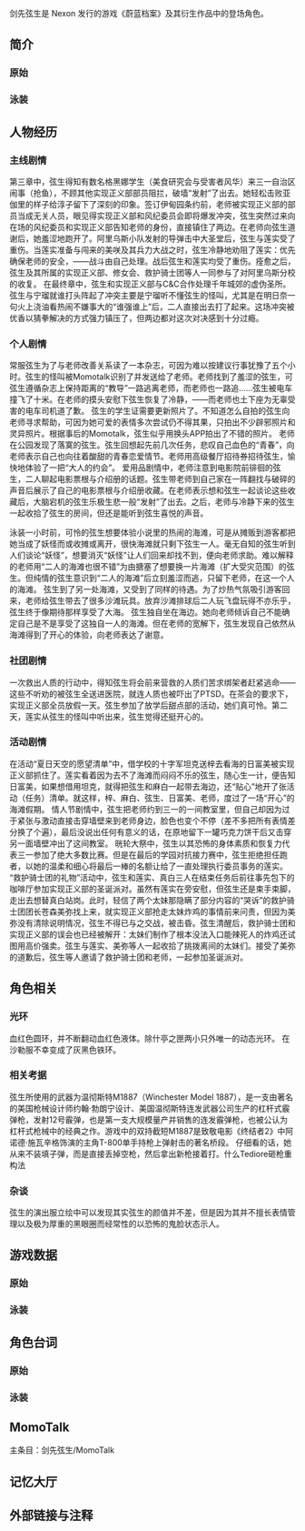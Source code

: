 剑先弦生是 Nexon 发行的游戏《蔚蓝档案》及其衍生作品中的登场角色。

## 简介

### 原始

### 泳装

## 人物经历

### 主线剧情
第三章中，弦生得知有数名格黑娜学生（美食研究会与受害者风华）来三一自治区闹事（抢鱼），不顾其他实现正义部部员阻拦，破墙“发射”了出去。她轻松击败亚伽里的样子给淳子留下了深刻的印象。签订伊甸园条约前，老师被实现正义部的部员当成无关人员，眼见得实现正义部和风纪委员会即将爆发冲突，弦生突然过来向在场的风纪委员和实现正义部告知老师的身份，直接镇住了两边。在老师向弦生道谢后，她羞涩地跑开了。阿里乌斯小队发射的导弹击中大圣堂后，弦生与莲实受了重伤。当莲实准备与闯来的美咲及其兵力大战之时，弦生冷静地劝阻了莲实：优先确保老师的安全，——战斗由自己处理。战后弦生和莲实均受了重伤。痊愈之后，弦生及其所属的实现正义部、修女会、救护骑士团等人一同参与了对阿里乌斯分校的收复。
在最终章中，弦生和实现正义部与C&C合作处理千年城郊的虚伪圣所。弦生与宁瑠就谁打头阵起了冲突主要是宁瑠听不懂弦生的怪叫，尤其是在明日奈一句火上浇油看热闹不嫌事大的“谁强谁上”后，二人直接出去打了起来。这场冲突被优香以猜拳解决的方式强力镇压了，但两边都对这次对决感到十分过瘾。

### 个人剧情
常服弦生为了与老师改善关系读了一本杂志，可因为难以按建议行事犹豫了五个小时。弦生的怪叫被Momotalk识别了并发送给了老师。老师找到了羞涩的弦生，可弦生遵循杂志上保持距离的“教导”一路逃离老师，而老师也一路追……弦生被电车撞飞了十米。在老师的摸头安慰下弦生恢复了冷静，——而老师也土下座为无辜受害的电车司机道了歉。
弦生的学生证需要更新照片了。不知道怎么自拍的弦生向老师寻求帮助，可因为她可爱的表情多次尝试仍不得其果，只拍出不少辟邪照片和灵异照片。根据事后的Momotalk，弦生似乎用换头APP拍出了不错的照片。
老师在公园发现了落寞的弦生。弦生回想起先前几次任务，悲叹自己血色的“青春”，向老师表示自己也向往着酸甜的青春恋爱情节。老师用高级餐厅招待券招待弦生，愉快地体验了一把“大人的约会”。
爱用品剧情中，老师注意到电影院前徘徊的弦生，二人聊起电影票根与介绍册的话题。弦生带老师到自己家在一阵翻找与破碎的声音后展示了自己的电影票根与介绍册收藏。在老师表示想和弦生一起谈论这些收藏后，大脑宕机的弦生乐极生悲一般“发射”了出去。之后，老师与冷静下来的弦生一起收拾了弦生的房间，但还是能听到弦生喜悦的声音。

泳装一小时前，可怜的弦生想要体验小说里的热闹的海滩，可是从摊贩到游客都把她当成了妖怪而或收摊或离开，很快海滩就只剩下弦生一人。毫无自知的弦生听到人们谈论“妖怪”，想要消灭“妖怪”让人们回来却找不到，便向老师求助。难以解释的老师用“二人的海滩也很不错”为由搪塞了想要换一片海滩（扩大受灾范围）的弦生。但纯情的弦生意识到“二人的海滩”后立刻羞涩而逃，只留下老师，在这一个人的海滩。
弦生到了另一处海滩，又受到了同样的待遇。为了炒热气氛吸引游客回来，老师给弦生带去了很多沙滩玩具。放弃沙滩排球后二人玩飞盘玩得不亦乐乎，弦生终于像期待那样享受了大海。
弦生独自坐在海边。她向老师倾诉自己不能确定自己是不是享受了这独自一人的海滩。但在老师的宽解下，弦生发现自己依然从海滩得到了开心的体验，向老师表达了谢意。

### 社团剧情
一次救出人质的行动中，得知弦生将会前来营救的人质们苦求绑架者赶紧逃命——这些不听劝的被弦生全送进医院，就连人质也被吓出了PTSD。在茶会的要求下，实现正义部全员放假一天。弦生参加了放学后甜点部的活动，她们真可怜。第二天，莲实从弦生的怪叫中听出来，弦生觉得还挺开心的。

### 活动剧情
在活动“夏日天空的愿望清单”中，借学校的十字军坦克送梓去看海的日富美被实现正义部抓住了。莲实看着因为去不了海滩而闷闷不乐的弦生，随心生一计，便告知日富美，如果想借用坦克，就得把弦生和麻白一起带去海边，还“贴心”地开了张活动（任务）清单。就这样，梓、麻白、弦生、日富美、老师，度过了一场“开心”的海滩假期。
情人节剧情中，弦生把老师约到三一的一间教室里，但自己却因为过于紧张与激动直接击穿墙壁来到老师身边，脸色也变个不停（差不多把所有表情差分换了个遍），最后没说出任何有意义的话，在原地留下一罐巧克力饼干后又击穿另一面墙壁冲出了这间教室。
晄轮大祭中，弦生以其恐怖的身体素质和恢复力代表三一参加了绝大多数比赛。但是在最后的学园对抗接力赛中，弦生拒绝担任跑者，以她的温柔和细心将最后一棒的名额让给了一直处理执行委员事务的莲实。
“救护骑士团的礼物”活动中，弦生和莲实、真白三人在结束任务后前往事先包下的咖啡厅参加实现正义部的圣诞派对。虽然有莲实在旁安慰，但弦生还是束手束脚，走出去想替真白站岗。此时，轻信了两个太妹那隐瞒了部分内容的“哭诉”的救护骑士团团长苍森美弥找上来，就实现正义部抢走太妹炸鸡的事情前来问责，但因为美弥没有清除说明情况，弦生不得已与之交战，被击昏。弦生清醒后，救护骑士团和实现正义部的误会也已经被解开：太妹们制作了根本没法入口能辣死人的炸鸡还试图用高价强卖。弦生与莲实、美弥等人一起收拾了挑拨离间的太妹们。接受了美弥的道歉后，弦生等人邀请了救护骑士团和老师，一起参加圣诞派对。

## 角色相关

### 光环
血红色圆环，并不断翻动血红色液体。除什亭之匣两小只外唯一的动态光环。
在沙勒服不幸变成了灰黑色铁环。

### 相关考据

弦生所使用的武器为温彻斯特M1887（Winchester Model 1887），是一支由著名的美国枪械设计师约翰·勃朗宁设计、美国温彻斯特连发武器公司生产的杠杆式霰弹枪，发射12号霰弹，也是第一支大规模量产并销售的连发霰弹枪，也被公认为杠杆式枪械中的经典之作。游戏中的双持截短M1887是致敬电影《终结者2》中阿诺德·施瓦辛格饰演的主角T-800单手持枪上弹射击的著名桥段。
仔细看的话，她从来不装填子弹，而是直接丢掉空枪，然后拿出新枪接着打。什么Tediore砸枪重构法

### 杂谈
弦生的演出服立绘中可以发现其实弦生的颜值并不差，但是因为其并不擅长表情管理以及极为厚重的黑眼圈而经常性的以恐怖的鬼脸状态示人。

## 游戏数据

### 原始

### 泳装

## 角色台词

### 原始

### 泳装

## MomoTalk
主条目：剑先弦生/MomoTalk

## 记忆大厅

		

## 外部链接与注释